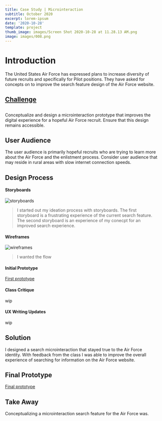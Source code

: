 ```yaml
---
title: Case Study | Microinteraction
subtitle: October 2020
excerpt: lorem-ipsum
date: '2020-10-28'
template: project
thumb_image: images/Screen Shot 2020-10-28 at 11.28.13 AM.png
image: images/008.png
---
```

# Introduction

The United States Air Force has expressed plans to increase diversity of future recruits and specifically for Pilot positions. They have asked for concepts on to improve the search feature design of the Air Force website.

## [Challenge](<!\[Alt Text]\(https://media.giphy.com/media/vFKqnCdLPNOKc/giphy.gif)&#xA;&#xA;>)

##

[](<\<iframe style="border: 1px solid rgba(0, 0, 0, 0.1);" width="800" height="450" src="https://www.figma.com/embed?embed_host=share\&url=https%3A%2F%2Fwww.figma.com%2Fproto%2FEvskoVzwT7TYME3rsrFHru%2FAir-Force-Case-Study%3Fnode-id%3D108%253A16%26viewport%3D1336%252C520%252C0.05775180459022522%26scaling%3Dcontain" allowfullscreen\>\</iframe\>>)

Conceptualize and design a microinteraction prototype that improves the digital experience for a hopeful Air Force recruit. Ensure that this design remains accessible.

[](<!\[Alt Text]\(https://media.giphy.com/media/vFKqnCdLPNOKc/giphy.gif)&#xA;&#xA;>)

## User Audience

The user audience is primarily hopeful recruits who are trying to learn more about the Air Force and the enlistment process. Consider user audience that may reside in rural areas with slow internet connection speeds.

## Design Process

#### Storyboards

![storyboards](/images/storyboards-ideation.png)

> I started out my ideation process with storyboards. The first storyboard is a frustrating experience of the current search feature. The second storyboard is an experience of my conecpt for an improved search experience.

#### Wireframes

![wireframes](/images/wireframes.png)

> I wanted the flow

#### Initial Prototype

[First prototype](https://framer.com/share/PROJECT-3-miXD--98mipLE6q6XkAGCc1Tlj)

#### Class Critique

wip

#### UX Writing Updates

wip

## Solution

I designed a search microinteraction that stayed true to the Air Force identity. With feedback from the class I was able to improve the overall experience of searching for information on the Air Force website.

## Final Prototype

[Final prototype](https://framer.com/share/PROJECT-4-UX-Writing--ybyOplsPeSFHuk5y0xic#ZzNH6Gum0)

## Take Away

Conceptualizing a microinteraction search feature for the Air Force was.
